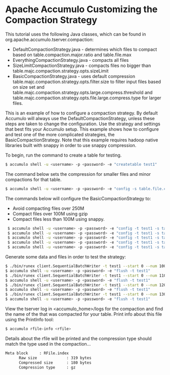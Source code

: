 <!--
Licensed to the Apache Software Foundation (ASF) under one or more
contributor license agreements.  See the NOTICE file distributed with
this work for additional information regarding copyright ownership.
The ASF licenses this file to You under the Apache License, Version 2.0
(the "License"); you may not use this file except in compliance with
the License.  You may obtain a copy of the License at

    http://www.apache.org/licenses/LICENSE-2.0

Unless required by applicable law or agreed to in writing, software
distributed under the License is distributed on an "AS IS" BASIS,
WITHOUT WARRANTIES OR CONDITIONS OF ANY KIND, either express or implied.
See the License for the specific language governing permissions and
limitations under the License.
-->
# Apache Accumulo Customizing the Compaction Strategy

This tutorial uses the following Java classes, which can be found in org.apache.accumulo.tserver.compaction: 

 * DefaultCompactionStrategy.java - determines which files to compact based on table.compaction.major.ratio and table.file.max
 * EverythingCompactionStrategy.java - compacts all files
 * SizeLimitCompactionStrategy.java - compacts files no bigger than table.majc.compaction.strategy.opts.sizeLimit
 * BasicCompactionStrategy.java - uses default compression table.majc.compaction.strategy.opts.filter.size to filter input 
                                  files based on size set and table.majc.compaction.strategy.opts.large.compress.threshold
                                  and table.majc.compaction.strategy.opts.file.large.compress.type for larger files.                            
                                  

This is an example of how to configure a compaction strategy. By default Accumulo will always use the DefaultCompactionStrategy, unless 
these steps are taken to change the configuration.  Use the strategy and settings that best fits your Accumulo setup. This example shows
how to configure and test one of the more complicated strategies, the BasicCompactionStrategy. Note that this example requires hadoop
native libraries built with snappy in order to use snappy compression.

To begin, run the command to create a table for testing.

```bash
$ accumulo shell -u <username> -p <password> -e "createtable test1"
```

The command below sets the compression for smaller files and minor compactions for that table.

```bash
$ accumulo shell -u <username> -p <password> -e "config -s table.file.compress.type=snappy -t test1"
```

The commands below will configure the BasicCompactionStrategy to:
 - Avoid compacting files over 250M
 - Compact files over 100M using gzip
 - Compact files less than 100M using snappy.
 
```bash
 $ accumulo shell -u <username> -p <password> -e "config -t test1 -s table.file.compress.type=snappy"
 $ accumulo shell -u <username> -p <password> -e "config -t test1 -s table.majc.compaction.strategy=org.apache.accumulo.tserver.compaction.strategies.BasicCompactionStrategy"
 $ accumulo shell -u <username> -p <password> -e "config -t test1 -s table.majc.compaction.strategy.opts.filter.size=250M"
 $ accumulo shell -u <username> -p <password> -e "config -t test1 -s table.majc.compaction.strategy.opts.large.compress.threshold=100M"
 $ accumulo shell -u <username> -p <password> -e "config -t test1 -s table.majc.compaction.strategy.opts.large.compress.type=gz"
```

Generate some data and files in order to test the strategy:

```bash
$ ./bin/runex client.SequentialBatchWriter -t test1 --start 0 --num 10000 --size 50 --batchMemory 20M --batchLatency 500 --batchThreads 20
$ accumulo shell -u <username> -p <password> -e "flush -t test1"
$ ./bin/runex client.SequentialBatchWriter -t test1 --start 0 --num 11000 --size 50 --batchMemory 20M --batchLatency 500 --batchThreads 20
$ accumulo shell -u <username> -p <password> -e "flush -t test1"
$ ./bin/runex client.SequentialBatchWriter -t test1 --start 0 --num 12000 --size 50 --batchMemory 20M --batchLatency 500 --batchThreads 20
$ accumulo shell -u <username> -p <password> -e "flush -t test1"
$ ./bin/runex client.SequentialBatchWriter -t test1 --start 0 --num 13000 --size 50 --batchMemory 20M --batchLatency 500 --batchThreads 20
$ accumulo shell -u <username> -p <password> -e "flush -t test1"
```

View the tserver log in <accumulo_home>/logs for the compaction and find the name of the <rfile> that was compacted for your table. Print info about this file using the PrintInfo tool:

```bash
$ accumulo rfile-info <rfile>
```
Details about the rfile will be printed and the compression type should match the type used in the compaction...

```bash    
Meta block     : RFile.index
      Raw size             : 319 bytes
      Compressed size      : 180 bytes
      Compression type     : gz
```